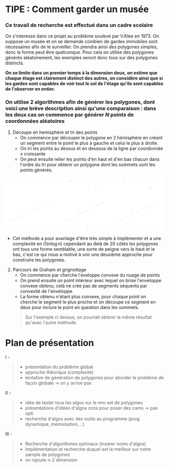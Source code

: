 
# TIPE : Comment garder un musée

### Ce travail de recherche est effectué dans un cadre scolaire

On s'interesse dans ce projet au problème soulevé par V.Klee en 1973. On suppose un musée et on se demande combien de gardes immobiles sont nécessaires afin de le surveiller. On prendra ainsi des polygones simples, donc la forme peut être quelconque. Pour cela on utilise des polygones générés aléatoirement, les exemples seront donc tous sur des polygones distincts.




**On se limite dans un premier temps à la dimension deux, on estime que chaque étage est clairement distinct des autres, on considère ainsi que si les gardes sont capables de voir tout le sol de l'étage qu'ils sont capables de l'observer en entier.**

### On utilise 2 algorithmes afin de générer les polygones, dont voici une brève description ainsi qu'une comparaison : dans les deux cas on commence par générer $N$ points de coordonnées aléatoires

1. Découpe en hemisphère et tri des points
    - On commence par découper le polygone en 2 hémisphère en créant un segment entre le point le plus à gauche et celui le plus à droite.
    - On tri les points au dessus et en dessous de la ligne par coordonnée $x$ croissante
    - On peut ensuite relier les points d'en haut et d'en bas chacun dans l'ordre du tri pour obtenir un polygone dont les sommets sont les points générés.


[//]: # (Preuve de correction à mettre ici ?)

![image](./src/resources/example_hemispheres.png)

- Cet méthode a pour avantage d'être très simple à implémenter et a une complexité en $O(n\log n)$ cependant au delà de $20$ côtés les polygones ont tous une forme semblable, une sorte de peigne vers le haut et le bas, c'est ce qui nous a motivé à voir une deuxième approche pour construire les polygones.

2. Parcours de Graham et grignottage
    - On commence par cherche l'eveloppe convexe du nuage de points
    - On prend ensuite un point intérieur avec lequel on brise l'enveloppe convexe obtenu, celà ne crée pas de segments séquents par convexité de l'enveloppe.
    - La forme obtenu n'étant plus convexe, pour chaque  point on cherche le segment le plus proche et on découpe ce segment en deux pour inclure le point en question dans les sommets. 
    > Sur l'exemple ci dessus, on pourrait obtenir le même résultat qu'avec l'autre méthode.


# Plan de présentation

I -
> - présentation du problème global
> - approche théorique (complexité)
> - tentative de génération de polygones pour aborder le problème de façon globale -> on y arrive pas

II -
> -  idée de tester tous les algos sur le mm set de polygones
> - présentations d'idées d'algos cons pour poser des cams -> pas opti
> - recherche d'algos avec des outils au programme (prog dynamique, memoisation, ..)

III -
> - Recherche d'algorithmes optimaux (insérer noms d'algos)
> - Implémentation et recherche duquel est le meilleur sur notre sample de polygones
> - on rajoute n-2 dimension